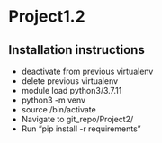 # Project1.2

## Installation instructions
- deactivate from previous virtualenv
- delete previous virtualenv
- module load python3/3.7.11
- python3 -m venv <name>
- source <name>/bin/activate
- Navigate to git_repo/Project2/
- Run “pip install -r requirements”
